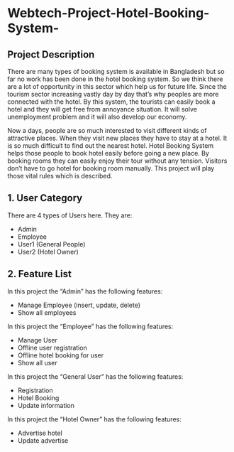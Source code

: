 # Webtech-Project-Hotel-Booking-System-
## Project Description
<p>There are many types of booking system is available in Bangladesh but so far no work has been done in the hotel booking system. 
So we think there are a lot of opportunity in this sector which help us for future life. Since the tourism sector increasing vastly day by day that’s 
why peoples are more connected with the hotel. By this system, the tourists can easily book a hotel and they will get free from annoyance situation.
It will solve unemployment problem and it will also develop our economy.</p>

<p>Now a days, people are so much interested to visit different kinds of attractive places. When they visit new places they have to stay at a hotel.
It is so much difficult to find out the nearest hotel. Hotel Booking System helps those people to book hotel easily before going a new place. By booking rooms 
they can easily enjoy their tour without any tension. Visitors don’t have to go hotel for booking room manually. This project will play those vital rules which is described.</p>

## 1.	User Category
<p>There are 4 types of Users here. They are:</p>
<ul>
  <li>Admin</li>
  <li>Employee</li>
  <li>User1 (General People)</li>
  <li>User2 (Hotel Owner)</li>
</ul>

## 2.	Feature List
<p>In this project the “Admin” has the following features:</p>
<ul>
  <li>Manage Employee (insert, update, delete)</li>
  <li>Show all employees</li>
</ul>

<p>In this project the “Employee” has the following features:</p>
<ul>
  <li>Manage User</li>
  <li>Offline user registration</li>
  <li>Offline hotel booking for user</li>
  <li>Show all user</li>
</ul>

<p>In this project the “General User” has the following features:</p>
<ul>
  <li>Registration</li>
  <li>Hotel Booking</li>
  <li>Update information</li>
</ul>

<p>In this project the “Hotel Owner” has the following features:</p>
<ul>
  <li>Advertise hotel</li>
  <li>Update advertise</li>
</ul>
